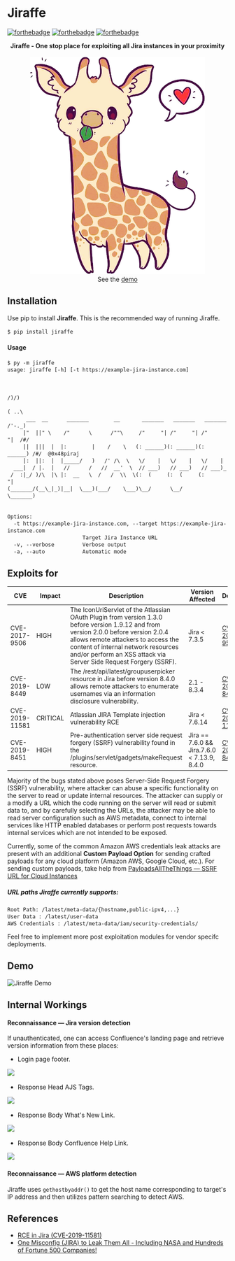 # Jiraffe

[![forthebadge](http://forthebadge.com/images/badges/built-with-love.svg)](http://forthebadge.com)
[![forthebadge](http://forthebadge.com/images/badges/makes-people-smile.svg)](http://forthebadge.com)
[![forthebadge](http://forthebadge.com/images/badges/powered-by-responsibility.svg)](http://forthebadge.com)

<p align="center">
<b>Jiraffe - One stop place for exploiting all Jira instances in your proximity</b><br><br>
<img alt="Jiraffe logo" src="https://raw.githubusercontent.com/0x48piraj/Jiraffe/master/static/logo.png" width="400"><br>
See the <a href="#demo">demo</a>
</p>

## Installation

Use pip to install **Jiraffe**. This is the recommended way of running Jiraffe.

```
$ pip install jiraffe
```

#### Usage

```
$ py -m jiraffe
usage: jiraffe [-h] [-t https://example-jira-instance.com]


                                                                           /)/)
                                                                          ( ..\
      ___  __      _______        __       _______   _______   _______    /'-._)
     |"  ||" \    /"      \      /""\     /"     "| /"     "| /"     "|  /#/
     ||  |||  |  |:        |    /    \   (: ______)(: ______)(: ______) /#/  @0x48piraj
     |:  ||:  |  |_____/   )   /' /\  \   \/    |   \/    |   \/    |
  ___|  / |.  |   //      /   //  __'  \  // ___)   // ___)   // ___)_
 /  :|_/ )/\  |\ |:  __   \  /   /  \\  \(:  (     (:  (     (:      "|
(_______/(__\_|_)|__|  \___)(___/    \___)\__/      \__/      \_______)


Options:
  -t https://example-jira-instance.com, --target https://example-jira-instance.com
                        Target Jira Instance URL
  -v, --verbose         Verbose output
  -a, --auto            Automatic mode

```

## Exploits for

|  CVE  |  Impact  |  Description  |  Version Affected  |  Details  |
|---|---|---|---|---|
|  CVE-2017-9506  |  HIGH  |  The IconUriServlet of the Atlassian OAuth Plugin from version 1.3.0 before version 1.9.12 and from version 2.0.0 before version 2.0.4 allows remote attackers to access the content of internal network resources and/or perform an XSS attack via Server Side Request Forgery (SSRF).  |  Jira < 7.3.5  |  [CVE-2017-9506](https://lmgtfy.com/?q=CVE-2017-9506)  |
|  CVE-2019-8449  |  LOW  |  The /rest/api/latest/groupuserpicker resource in Jira before version 8.4.0 allows remote attackers to enumerate usernames via an information disclosure vulnerability.  |  2.1 - 8.3.4  |  [CVE-2019-8449](https://lmgtfy.com/?q=CVE-2019-8449)  |
|  CVE-2019-11581  |  CRITICAL  |  Atlassian JIRA Template injection vulnerability RCE  |  Jira < 7.6.14  |  [CVE-2019-11581](https://lmgtfy.com/?q=CVE-2019-11581)  |
|  CVE-2019-8451  |  HIGH  |  Pre-authentication server side request forgery (SSRF) vulnerability found in the /plugins/servlet/gadgets/makeRequest resource.  |  Jira == 7.6.0  && Jira.7.6.0 < 7.13.9, 8.4.0  |  [CVE-2019-8451](https://lmgtfy.com/?q=CVE-2019-8451)  |

Majority of the bugs stated above poses Server-Side Request Forgery (SSRF) vulnerability, where attacker can abuse a specific functionality on the server to read or update internal resources. The attacker can supply or a modify a URL which the code running on the server will read or submit data to, and by carefully selecting the URLs, the attacker may be able to read server configuration such as AWS metadata, connect to internal services like HTTP enabled databases or perform post requests towards internal services which are not intended to be exposed.

Currently, some of the common Amazon AWS credentials leak attacks are present with an additional **Custom Payload Option** for sending crafted payloads for any cloud platform (Amazon AWS, Google Cloud, etc.). For sending custom payloads, take help from [PayloadsAllTheThings &mdash; SSRF URL for Cloud Instances](https://github.com/swisskyrepo/PayloadsAllTheThings/tree/master/Server%20Side%20Request%20Forgery#ssrf-url-for-cloud-instances)

##### URL paths Jiraffe currently supports:
```
Root Path: /latest/meta-data/{hostname,public-ipv4,...}
User Data : /latest/user-data
AWS Credentials : /latest/meta-data/iam/security-credentials/
```

Feel free to implement more post exploitation modules for vendor specifc deployments.

## Demo

![Jiraffe Demo](https://raw.githubusercontent.com/0x48piraj/Jiraffe/master/static/demo.gif)

## Internal Workings

#### Reconnaissance &mdash; Jira version detection

If unauthenticated, one can access Confluence's landing page and retrieve version information from these places:

- Login page footer.

![](https://confluence.atlassian.com/confkb/files/980460833/980460769/1/1574450271730/Screen+Shot+2019-11-22+at+14.25.48.png)

- Response Head AJS Tags.

![](https://confluence.atlassian.com/confkb/files/980460833/980460798/1/1574450271658/Screen+Shot+2019-11-22+at+15.07.51.png)

- Response Body What's New Link.

![](https://confluence.atlassian.com/confkb/files/980460833/980460799/1/1574450271373/Screen+Shot+2019-11-22+at+15.10.01.png)

- Response Body Confluence Help Link.

![](https://confluence.atlassian.com/confkb/files/980460833/982321522/1/1576094162892/Screen+Shot+2019-12-11+at+16.55.54.png)

#### Reconnaissance &mdash; AWS platform detection

Jiraffe uses `gethostbyaddr()` to get the host name corresponding to target's IP address and then utilizes pattern searching to detect AWS.

## References

- [RCE in Jira (CVE-2019-11581)](https://medium.com/@ruvlol/rce-in-jira-cve-2019-11581-901b845f0f)
- [One Misconfig (JIRA) to Leak Them All - Including NASA and Hundreds of Fortune 500 Companies!](https://medium.com/@logicbomb_1/one-misconfig-jira-to-leak-them-all-including-nasa-and-hundreds-of-fortune-500-companies-a70957ef03c7)